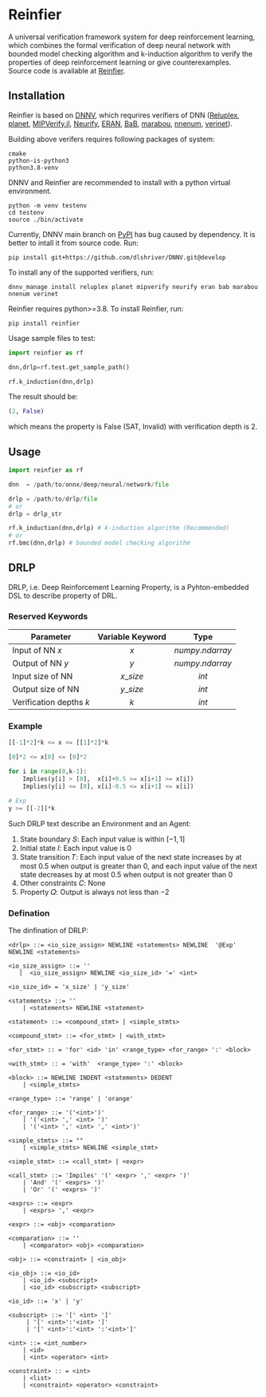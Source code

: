 # Reinfier
A universal verification framework system for deep reinforcement learning, which combines the formal verification of deep neural network with bounded model checking algorithm and k-induction algorithm to verify the properties of deep reinforcement learning or give counterexamples.  
Source code is available at [Reinfier](https://github.com/Kurayuri/Reinfier).
## Installation
Reinfier is based on [DNNV](https://github.com/dlshriver/dnnv), which requrires verifiers of DNN ([Reluplex](https://github.com/guykatzz/ReluplexCav2017), [planet](https://github.com/progirep/planet), [MIPVerify.jl](https://github.com/vtjeng/MIPVerify.jl), [Neurify](https://github.com/tcwangshiqi-columbia/Neurify), [ERAN](https://github.com/eth-sri/eran), [BaB](https://github.com/oval-group/PLNN-verification), [marabou](https://github.com/NeuralNetworkVerification/Marabou), [nnenum](https://github.com/stanleybak/nnenum), [verinet](https://vas.doc.ic.ac.uk/software/neural/)).  

Building above verifers requires following packages of system:  
```shell
cmake
python-is-python3
python3.8-venv
```

DNNV and Reinfier are recommended to install with a python virtual environment.  
```shell
python -m venv testenv
cd testenv
source ./bin/activate
```
Currently, DNNV main branch on [PyPI](https://pypi.org/project/dnnv/0.5.1/) has bug caused by dependency. It is better to intall it from source code. Run:  
```shell
pip install git+https://github.com/dlshriver/DNNV.git@develop
```


To install any of the supported verifiers, run:
```shell
dnnv_manage install reluplex planet mipverify neurify eran bab marabou nnenum verinet
```

Reinfier requires python>=3.8. To install Reinfier, run:  
```shell
pip install reinfier
```

Usage sample files to test:  
```python
import reinfier as rf

dnn,drlp=rf.test.get_sample_path()

rf.k_induction(dnn,drlp)
```
The result should be:
```python
(2, False)
```
which means the property is False (SAT, Invalid) with verification depth is 2.

## Usage
```python
import reinfier as rf

dnn  = /path/to/onnx/deep/neural/network/file

drlp = /path/to/drlp/file
# or
drlp = drlp_str

rf.k_induction(dnn,drlp) # k-induction algorithm (Recommended)
# or
rf.bmc(dnn,drlp) # bounded model checking algorithm
```

## DRLP
DRLP, i.e. Deep Reinforcement Learning Property, is a Pyhton-embedded DSL to describe property of DRL.
### Reserved Keywords
| Parameter                | Variable Keyword |       Type      |
|--------------------------|:----------------:|:---------------:|
| Input of NN $x$          |        $x$       | $numpy.ndarray$ |
| Output of NN $y$         |        $y$       | $numpy.ndarray$ |
| Input size of NN         |     $x\_size$    |      $int$      |
| Output size of NN        |     $y\_size$    |      $int$      |
| Verification depths $k$  |        $k$       |      $int$      |
### Example
```python
[[-1]*2]*k <= x <= [[1]*2]*k

[0]*2 <= x[0] <= [0]*2

for i in range(0,k-1):
    Implies(y[i] > [0],  x[i]+0.5 >= x[i+1] >= x[i])
    Implies(y[i] <= [0], x[i]-0.5 <= x[i+1] <= x[i])

# Exp
y >= [[-2]]*k
```
Such DRLP text describe an Environment and an Agent:  
1. State boundary 𝑆: Each input value is within $[−1,1]$  
2. Initial state 𝐼: Each input value is $0$  
3. State transition 𝑇: Each input value of the next state increases by at most $0.5$ when output is greater than $0$, and each input value of the next state decreases by at most $0.5$ when output is not greater than $0$
4. Other constraints 𝐶: None
5. Property 𝑄: Output is always not less than $-2$ 

### Defination

The dinfination of DRLP:  
```BNF
<drlp> ::= <io_size_assign> NEWLINE <statements> NEWLINE  '@Exp' NEWLINE <statements>

<io_size_assign> ::= ''
   |  <io_size_assign> NEWLINE <io_size_id> '=' <int>
   
<io_size_id> = 'x_size' | 'y_size'

<statements> ::= ''
    | <statements> NEWLINE <statement>

<statement> ::= <compound_stmt> | <simple_stmts>

<compound_stmt> ::= <for_stmt> | <with_stmt>

<for_stmt> :: = 'for' <id> 'in' <range_type> <for_range> ':' <block>

<with_stmt> :: = 'with'  <range_type> ':' <block>

<block> ::= NEWLINE INDENT <statements> DEDENT
    | <simple_stmts>

<range_type> ::= 'range' | 'orange'

<for_range> ::= '('<int>')'
    | '('<int> ',' <int> ')'
    | '('<int> ',' <int> ',' <int>')'

<simple_stmts> ::= ""
    | <simple_stmts> NEWLINE <simple_stmt>

<simple_stmt> ::= <call_stmt> | <expr>

<call_stmt> ::= 'Impiles' '(' <expr> ',' <expr> ')'
    | 'And' '(' <exprs> ')'
    | 'Or' '(' <exprs> ')'

<exprs> ::= <expr> 
    | <exprs> ',' <expr>

<expr> ::= <obj> <comparation>

<comparation> ::= '' 
    | <comparator> <obj> <comparation>

<obj> ::= <constraint> | <io_obj>

<io_obj> ::= <io_id> 
    | <io_id> <subscript>
    | <io_id> <subscript> <subscript>
    
<io_id> ::= 'x' | 'y'

<subscript> ::= '[' <int> ']'
     | '[' <int>':'<int> ']'
     | '[' <int>':'<int> ':'<int>']'

<int> ::= <int_number> 
    | <id> 
    | <int> <operator> <int>

<constraint> :: = <int> 
    | <list>
    | <constraint> <operator> <constraint>

```